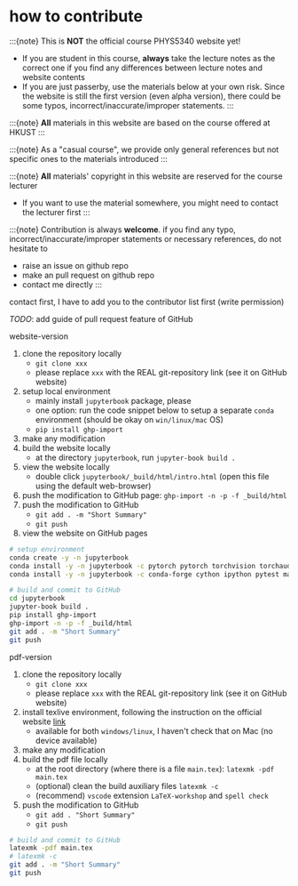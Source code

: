 # how to contribute

:::{note}
This is **NOT** the official course PHYS5340 website yet!

* If you are student in this course, **always** take the lecture notes as the correct one if you find any differences between lecture notes and website contents
* If you are just passerby, use the materials below at your own risk. Since the website is still the first version (even alpha version), there could be some typos, incorrect/inaccurate/improper statements.
:::

:::{note}
**All** materials in this website are based on the course offered at HKUST
:::

:::{note}
As a "casual course", we provide only general references but not specific ones to the materials introduced
:::

:::{note}
**All** materials' copyright in this website are reserved for the course lecturer

* If you want to use the material somewhere, you might need to contact the lecturer first
:::

:::{note}
Contribution is always **welcome**. if you find any typo, incorrect/inaccurate/improper statements or necessary references, do not hesitate to

* raise an issue on github repo
* make an pull request on github repo
* contact me directly
:::

contact first, I have to add you to the contributor list first (write permission)

*TODO*: add guide of pull request feature of GitHub

website-version

1. clone the repository locally
   * `git clone xxx`
   * please replace `xxx` with the REAL git-repository link (see it on GitHub website)
2. setup local environment
   * mainly install `jupyterbook` package, please
   * one option: run the code snippet below to setup a separate `conda` environment (should be okay on `win/linux/mac` OS)
   * `pip install ghp-import`
3. make any modification
4. build the website locally
   * at the directory `jupyterbook`, run `jupyter-book build .`
5. view the website locally
   * double click `jupyterbook/_build/html/intro.html` (open this file using the default web-browser)
6. push the modification to GitHub page: `ghp-import -n -p -f _build/html`
7. push the modification to GitHub
   * `git add . -m "Short Summary"`
   * `git push`
8. view the website on GitHub pages

```bash
# setup environment
conda create -y -n jupyterbook
conda install -y -n jupyterbook -c pytorch pytorch torchvision torchaudio cpuonly
conda install -y -n jupyterbook -c conda-forge cython ipython pytest matplotlib h5py pandas pylint jupyterlab pillow protobuf scipy requests tqdm lxml opt_einsum jupyter-book
```

```bash
# build and commit to GitHub
cd jupyterbook
jupyter-book build .
pip install ghp-import
ghp-import -n -p -f _build/html
git add . -m "Short Summary"
git push
```

pdf-version

1. clone the repository locally
   * `git clone xxx`
   * please replace `xxx` with the REAL git-repository link (see it on GitHub website)
2. install texlive environment, following the instruction on the official website [link](https://tug.org/texlive/acquire-netinstall.html)
   * available for both `windows/linux`, I haven't check that on Mac (no device available)
3. make any modification
4. build the pdf file locally
   * at the root directory (where there is a file `main.tex`): `latexmk -pdf main.tex`
   * (optional) clean the build auxiliary files `latexmk -c`
   * (recommend) `vscode` extension `LaTeX-workshop` and `spell check`
5. push the modification to GitHub
   * `git add . "Short Summary"`
   * `git push`

```bash
# build and commit to GitHub
latexmk -pdf main.tex
# latexmk -c
git add . -m "Short Summary"
git push
```
